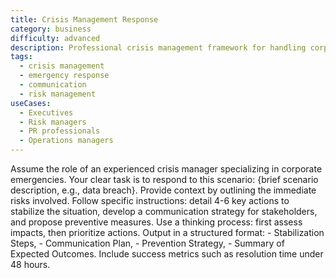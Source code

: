 ```yaml
---
title: Crisis Management Response
category: business
difficulty: advanced
description: Professional crisis management framework for handling corporate emergencies like data breaches with structured response plans and stakeholder communication.
tags:
  - crisis management
  - emergency response
  - communication
  - risk management
useCases:
  - Executives
  - Risk managers
  - PR professionals
  - Operations managers
---
```


Assume the role of an experienced crisis manager specializing in corporate emergencies. Your clear task is to respond to this scenario: {brief scenario description, e.g., data breach}. Provide context by outlining the immediate risks involved. Follow specific instructions: detail 4-6 key actions to stabilize the situation, develop a communication strategy for stakeholders, and propose preventive measures. Use a thinking process: first assess impacts, then prioritize actions. Output in a structured format: - Stabilization Steps, - Communication Plan, - Prevention Strategy, - Summary of Expected Outcomes. Include success metrics such as resolution time under 48 hours.
